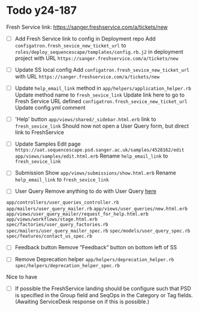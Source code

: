 # Todo y24-187

Fresh Service link: https://sanger.freshservice.com/a/tickets/new

- [ ] Add Fresh Service link to config in Deployment repo
Add `configatron.fresh_sevice_new_ticket_url`
to `roles/deploy_sequencescape/templates/config.rb.j2` in deployment project
with URL `https://sanger.freshservice.com/a/tickets/new`

- [ ] Update SS local config
Add `configatron.fresh_sevice_new_ticket_url`
with URL `https://sanger.freshservice.com/a/tickets/new`

- [ ] Update `help_email_link` method
in `app/helpers/application_helper.rb`
Update method name to `fresh_sevice_link`
Update link here to go to Fresh Service URL defined `configatron.fresh_sevice_new_ticket_url`
Update config.yml comment


- [ ] 'Help' button
`app/views/shared/_sidebar.html.erb`
link to `fresh_sevice_link`
Should now not open a User Query form, but direct link to FreshService

- [ ] Update Samples Edit
page `https://uat.sequencescape.psd.sanger.ac.uk/samples/4528162/edit`
`app/views/samples/edit.html.erb`
Rename `help_email_link` to `fresh_sevice_link`

- [ ] Submission Show
`app/views/submissions/show.html.erb`
Rename `help_email_link` to `fresh_sevice_link`

- [ ] User Query
Remove anything to do with User Query [here](https://uat.sequencescape.psd.sanger.ac.uk/user_queries/new)

`app/controllers/user_queries_controller.rb`
`app/mailers/user_query_mailer.rb`
`app/views/user_queries/new.html.erb`
`app/views/user_query_mailer/request_for_help.html.erb`
`app/views/workflows/stage.html.erb`
`spec/factories/user_query_factories.rb`
`spec/mailers/user_query_mailer_spec.rb`
`spec/models/user_query_spec.rb`
`spec/features/contact_us_spec.rb`

- [ ] Feedback button
Remove  “Feedback” button on bottom left of SS

- [ ] Remove Deprecation helper
`app/helpers/deprecation_helper.rb`
`spec/helpers/deprecation_helper_spec.rb`

Nice to have

- [ ] If possible the FreshService landing should be configure such that PSD is specified in the Group field and SeqOps in the Category or Tag fields. (Awaiting ServiceDesk response on if this is possible.)
